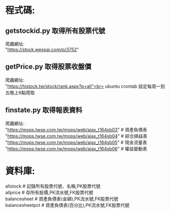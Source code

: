 # 程式碼:

## getstockid.py 取得所有股票代號
爬蟲網址:<br>
"https://stock.wespai.com/p/3752"

## getPrice.py 取得股票收盤價
爬蟲網址:<br>
"https://histock.tw/stock/rank.aspx?p=all"<br>
ubuntu crontab 設定每周一到五晚上6點爬取

## finstate.py 取得報表資料
爬蟲網址:<br>
"https://mops.twse.com.tw/mops/web/ajax_t164sb03" # 資產負債表<br>
"https://mops.twse.com.tw/mops/web/ajax_t164sb04" # 綜合損益表<br>
"https://mops.twse.com.tw/mops/web/ajax_t164sb05" # 現金流量表<br>
"https://mops.twse.com.tw/mops/web/ajax_t164sb06" # 權益變動表

# 資料庫:

allstock # 記錄所有股票代號、名稱,PK股票代號<br>
allprice # 存所有股價,PK流水號,FK股票代號<br>
balancesheet # 資產負債表(金額),PK流水號,FK股票代號<br>
balancesheetpct # 資產負債表(百分比),PK流水號,FK股票代號
